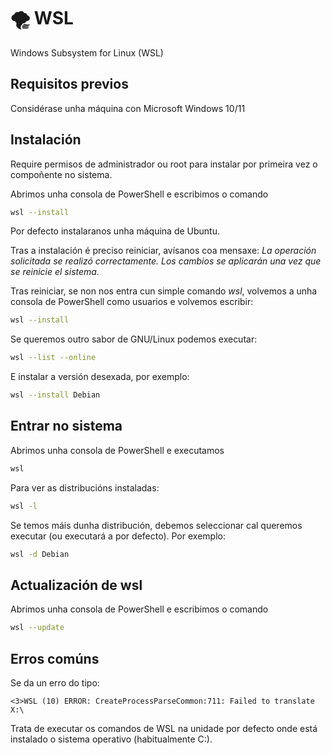 # 🌪️ WSL
Windows Subsystem for Linux (WSL)

## Requisitos previos

Considérase unha máquina con Microsoft Windows 10/11

## Instalación

Require permisos de administrador ou root para instalar por primeira vez o compoñente no sistema.

Abrimos unha consola de PowerShell e escribimos o comando

``` bash
wsl --install
```

Por defecto instalaranos unha máquina de Ubuntu.

Tras a instalación é preciso reiniciar, avísanos coa mensaxe: *La operación solicitada se realizó correctamente. Los cambios se aplicarán una vez que se reinicie el sistema.*

Tras reiniciar, se non nos entra cun simple comando *wsl*, volvemos a unha consola de PowerShell como usuarios e volvemos escribir:

``` bash
wsl --install
```

Se queremos outro sabor de GNU/Linux podemos executar:

``` bash
wsl --list --online
```

E instalar a versión desexada, por exemplo:

``` bash
wsl --install Debian
```

## Entrar no sistema

Abrimos unha consola de PowerShell e executamos

``` bash
wsl
```

Para ver as distribucións instaladas:

``` bash
wsl -l
```

Se temos máis dunha distribución, debemos seleccionar cal queremos executar (ou executará a por defecto). Por exemplo:

``` bash
wsl -d Debian
```

## Actualización de wsl

Abrimos unha consola de PowerShell e escribimos o comando

``` bash
wsl --update
```

## Erros comúns

Se da un erro do tipo: 

~~~~
<3>WSL (10) ERROR: CreateProcessParseCommon:711: Failed to translate X:\
~~~~

Trata de executar os comandos de WSL na unidade por defecto onde está instalado o sistema operativo (habitualmente C:\).
